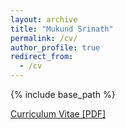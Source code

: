 ```yaml
---
layout: archive
title: "Mukund Srinath"
permalink: /cv/
author_profile: true
redirect_from:
  - /cv
---
```

{% include base_path %}

[Curriculum Vitae [PDF]](http://shahriarshayesteh.github.io/files/PhD_application_CV.pdf)

<!-- <embed src="(http://shahriarshayesteh.github.io/files/PhD_application_CV.pdf" width="650" height="1800" type='application/pdf'> -->
